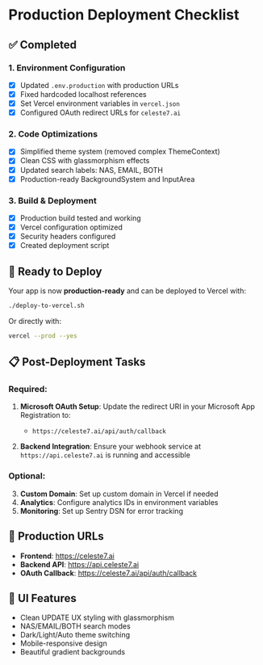 # Production Deployment Checklist

## ✅ Completed

### 1. Environment Configuration
- [x] Updated `.env.production` with production URLs
- [x] Fixed hardcoded localhost references
- [x] Set Vercel environment variables in `vercel.json`
- [x] Configured OAuth redirect URLs for `celeste7.ai`

### 2. Code Optimizations
- [x] Simplified theme system (removed complex ThemeContext)
- [x] Clean CSS with glassmorphism effects
- [x] Updated search labels: NAS, EMAIL, BOTH
- [x] Production-ready BackgroundSystem and InputArea

### 3. Build & Deployment
- [x] Production build tested and working
- [x] Vercel configuration optimized
- [x] Security headers configured
- [x] Created deployment script

## 🚀 Ready to Deploy

Your app is now **production-ready** and can be deployed to Vercel with:

```bash
./deploy-to-vercel.sh
```

Or directly with:

```bash
vercel --prod --yes
```

## 📋 Post-Deployment Tasks

### Required:
1. **Microsoft OAuth Setup**: Update the redirect URI in your Microsoft App Registration to:
   - `https://celeste7.ai/api/auth/callback`

2. **Backend Integration**: Ensure your webhook service at `https://api.celeste7.ai` is running and accessible

### Optional:
3. **Custom Domain**: Set up custom domain in Vercel if needed
4. **Analytics**: Configure analytics IDs in environment variables
5. **Monitoring**: Set up Sentry DSN for error tracking

## 🔗 Production URLs

- **Frontend**: https://celeste7.ai
- **Backend API**: https://api.celeste7.ai
- **OAuth Callback**: https://celeste7.ai/api/auth/callback

## 🎨 UI Features

- Clean UPDATE UX styling with glassmorphism
- NAS/EMAIL/BOTH search modes
- Dark/Light/Auto theme switching
- Mobile-responsive design
- Beautiful gradient backgrounds